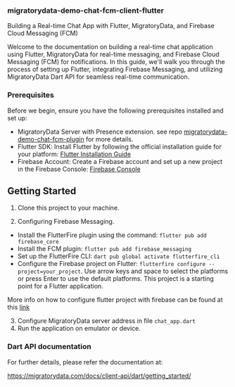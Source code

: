 ### migratorydata-demo-chat-fcm-client-flutter

Building a Real-time Chat App with Flutter, MigratoryData, and Firebase Cloud Messaging (FCM)

Welcome to the documentation on building a real-time chat application using Flutter, MigratoryData for real-time messaging, and Firebase Cloud Messaging (FCM) for notifications. In this guide, we'll walk you through the process of setting up Flutter, integrating Firebase Messaging, and utilizing MigratoryData Dart API for seamless real-time communication.

### Prerequisites

Before we begin, ensure you have the following prerequisites installed and set up:

- MigratoryData Server with Presence extension. see repo [migratorydata-demo-chat-fcm-plugin](https://github.com/migratorydata/migratorydata-demo-chat-fcm-plugin) for more details.
- Flutter SDK: Install Flutter by following the official installation guide for your platform: [Flutter Installation Guide](https://firebase.google.com/codelabs/firebase-fcm-flutter#1)
- Firebase Account: Create a Firebase account and set up a new project in the Firebase Console: [Firebase Console](https://console.firebase.google.com/)

## Getting Started

1. Clone this project to your machine.

2. Configuring Firebase Messaging.

- Install the FlutterFire plugin using the command: `flutter pub add firebase_core`
- Install the FCM plugin: `flutter pub add firebase_messaging`
- Set up the FlutterFire CLI: `dart pub global activate flutterfire_cli`
- Configure the Firebase project on Flutter: `flutterfire configure --project=your_project`. Use arrow keys and space to select the platforms or press Enter to use the default platforms.
This project is a starting point for a Flutter application.

More info on how to configure flutter project with firebase can be found at this [link](https://firebase.google.com/codelabs/firebase-fcm-flutter#2)

3. Configure MigratoryData server address in file `chat_app.dart`
4. Run the application on emulator or device.

### Dart API documentation

For further details, please refer the documentation at:

https://migratorydata.com/docs/client-api/dart/getting_started/